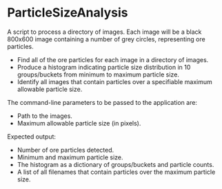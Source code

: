 # ParticleSizeAnalysis

A script to process a directory of images. Each image will be a black 800x600 image containing a number of grey circles, representing ore particles.

* Find all of the ore particles for each image in a directory of images.
*	Produce a histogram indicating particle size distribution in 10 groups/buckets from minimum to maximum particle size.
*	Identify all images that contain particles over a specifiable maximum allowable particle size.

The command-line parameters to be passed to the application are:
*	Path to the images.
*	Maximum allowable particle size (in pixels).

Expected output:
*	Number of ore particles detected.
*	Minimum and maximum particle size.
*	The histogram as a dictionary of groups/buckets and particle counts.
*	A list of all filenames that contain particles over the maximum particle size.
